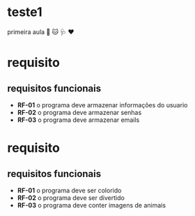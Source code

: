 # teste1
primeira aula
:dog: :cat: :stethoscope: :heart:
# requisito
## requisitos funcionais
- **RF-01** o programa deve armazenar informações do usuario
- **RF-02** o programa deve armazenar senhas
- **RF-03** o programa deve armazenar emails
# requisito
## requisitos funcionais
- **RF-01** o programa deve ser colorido
- **RF-02** o programa deve ser divertido
- **RF-03** o programa deve conter imagens de animais
